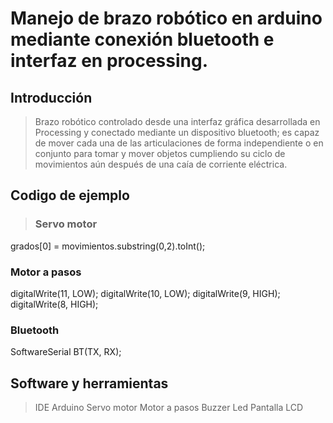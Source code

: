 
# Manejo de brazo robótico en arduino mediante conexión bluetooth e interfaz en processing.

## Introducción

> Brazo robótico controlado desde una interfaz gráfica desarrollada en Processing y conectado mediante un dispositivo bluetooth; es capaz de mover cada una de las articulaciones de forma independiente o en conjunto para tomar y mover objetos cumpliendo su ciclo de movimientos aún después de una caía de corriente eléctrica.

## Codigo de ejemplo
> <h3> Servo motor </h3>
grados[0] = movimientos.substring(0,2).toInt();
<h3>  Motor a pasos </h3>
 digitalWrite(11, LOW);  
 digitalWrite(10, LOW);   
 digitalWrite(9, HIGH);  
 digitalWrite(8, HIGH);
<h3>  Bluetooth </h3>
SoftwareSerial BT(TX, RX);  



## Software y herramientas

 > IDE Arduino 
Servo motor 
Motor a pasos 
Buzzer 
Led 
Pantalla LCD
